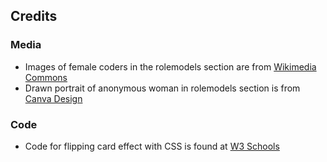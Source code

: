 ## Credits

### Media
* Images of female coders in the rolemodels section are from [Wikimedia Commons](https://commons.wikimedia.org/wiki/Main_Page)
* Drawn portrait of anonymous woman in rolemodels section is from [Canva Design](https://www.canva.com/)

### Code 
* Code for flipping card effect with CSS is found at [W3 Schools](https://www.w3schools.com/howto/howto_css_flip_card.asp)